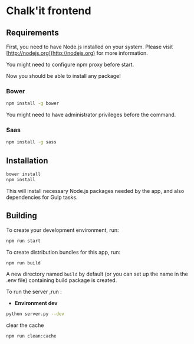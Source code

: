 # Chalk'it frontend

## Requirements

First, you need to have Node.js installed on your system. Please visit [http://nodejs.org](http://nodejs.org) for more information.

You might need to configure npm proxy before start.

Now you should be able to install any package!

### Bower

```sh
npm install -g bower
```

You might need to have administrator privileges before the command.

### Saas

```sh
npm install -g sass
```

## Installation

```sh
bower install
npm install

```

This will install necessary Node.js packages needed by the app, and also dependencies for Gulp tasks.

## Building

To create your development environment, run:

```sh
npm run start
```

To create distribution bundles for this app, run:

```sh
npm run build
```

A new directory named `build` by default (or you can set up the name in the .env file) containing build package is created.

To run the server ,run :<br>

- **Environment dev**

```sh
python server.py --dev
```

clear the cache

```sh
npm run clean:cache
```
